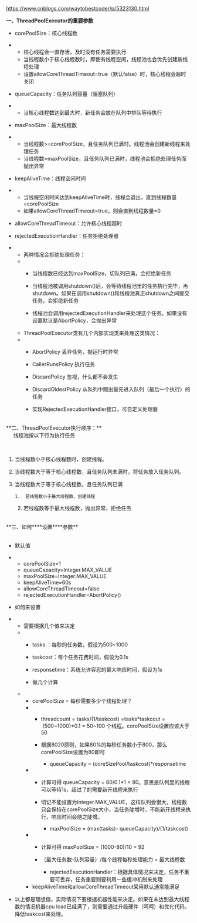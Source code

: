 https://www.cnblogs.com/waytobestcoder/p/5323130.html

**一、ThreadPoolExecutor的重要参数**


*   corePoolSize：核心线程数
*   *   核心线程会一直存活，及时没有任务需要执行
    *   当线程数小于核心线程数时，即使有线程空闲，线程池也会优先创建新线程处理
    *   设置allowCoreThreadTimeout=true（默认false）时，核心线程会超时关闭

*   queueCapacity：任务队列容量（阻塞队列）
*   *   当核心线程数达到最大时，新任务会放在队列中排队等待执行

*   maxPoolSize：最大线程数
*   *   当线程数&gt;=corePoolSize，且任务队列已满时。线程池会创建新线程来处理任务
    *   当线程数=maxPoolSize，且任务队列已满时，线程池会拒绝处理任务而抛出异常

*   keepAliveTime：线程空闲时间
*   *   当线程空闲时间达到keepAliveTime时，线程会退出，直到线程数量=corePoolSize
    *   如果allowCoreThreadTimeout=true，则会直到线程数量=0

*   allowCoreThreadTimeout：允许核心线程超时
*   rejectedExecutionHandler：任务拒绝处理器
*   *   两种情况会拒绝处理任务：
    *   *   当线程数已经达到maxPoolSize，切队列已满，会拒绝新任务
        *   当线程池被调用shutdown()后，会等待线程池里的任务执行完毕，再shutdown。如果在调用shutdown()和线程池真正shutdown之间提交任务，会拒绝新任务

        *   线程池会调用rejectedExecutionHandler来处理这个任务。如果没有设置默认是AbortPolicy，会抛出异常
    *   ThreadPoolExecutor类有几个内部实现类来处理这类情况：
    *   *   AbortPolicy 丢弃任务，抛运行时异常
        *   CallerRunsPolicy 执行任务
        *   DiscardPolicy 忽视，什么都不会发生
        *   DiscardOldestPolicy 从队列中踢出最先进入队列（最后一个执行）的任务

        *   实现RejectedExecutionHandler接口，可自定义处理器
<div>&nbsp;</div>
<div>**二、ThreadPoolExecutor执行顺序：**</div>
<div>
<div>&nbsp; &nbsp; &nbsp;线程池按以下行为执行任务</div>

&nbsp;

1.  当线程数小于核心线程数时，创建线程。
2.  当线程数大于等于核心线程数，且任务队列未满时，将任务放入任务队列。
3.  当线程数大于等于核心线程数，且任务队列已满

        1.  若线程数小于最大线程数，创建线程
    2.  若线程数等于最大线程数，抛出异常，拒绝任务</div>
<div>&nbsp;</div>
<div>**三、如何****设置****参数**</div>
<div>&nbsp;</div>

*   默认值
*   *   corePoolSize=1
    *   queueCapacity=Integer.MAX_VALUE
    *   maxPoolSize=Integer.MAX_VALUE
    *   keepAliveTime=60s
    *   allowCoreThreadTimeout=false
    *   rejectedExecutionHandler=AbortPolicy()

*   如何来设置
*   *   需要根据几个值来决定
    *   *   tasks ：每秒的任务数，假设为500~1000
        *   taskcost：每个任务花费时间，假设为0.1s
        *   responsetime：系统允许容忍的最大响应时间，假设为1s

        *   做几个计算
    *   *   corePoolSize = 每秒需要多少个线程处理？&nbsp;
        *   *   threadcount = tasks/(1/taskcost) =tasks*taskcout = &nbsp;(500~1000)*0.1 = 50~100 个线程。corePoolSize设置应该大于50
            *   根据8020原则，如果80%的每秒任务数小于800，那么corePoolSize设置为80即可

                *   queueCapacity = (coreSizePool/taskcost)*responsetime
        *   *   计算可得&nbsp;queueCapacity = 80/0.1*1 = 80。意思是队列里的线程可以等待1s，超过了的需要新开线程来执行
            *   切记不能设置为Integer.MAX_VALUE，这样队列会很大，线程数只会保持在corePoolSize大小，当任务陡增时，不能新开线程来执行，响应时间会随之陡增。

                *   maxPoolSize = (max(tasks)- queueCapacity)/(1/taskcost)
        *   *   计算可得&nbsp;maxPoolSize = (1000-80)/10 = 92
            *   （最大任务数-队列容量）/每个线程每秒处理能力 = 最大线程数

                *   rejectedExecutionHandler：根据具体情况来决定，任务不重要可丢弃，任务重要则要利用一些缓冲机制来处理
        *   keepAliveTime和allowCoreThreadTimeout采用默认通常能满足

*   以上都是理想值，实际情况下要根据机器性能来决定。如果在未达到最大线程数的情况机器cpu load已经满了，则需要通过升级硬件（呵呵）和优化代码，降低taskcost来处理。